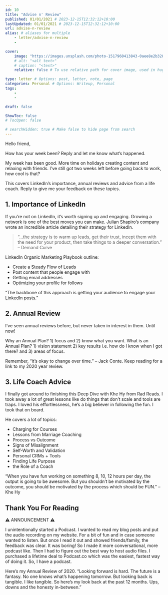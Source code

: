 ```yaml
---
id: 10
title: "Advise n' Review"
published: 01/01/2021 # 2023-12-15T12:32:12+10:00
lastUpdated: 01/01/2021 # 2023-12-15T12:32:12+10:00
url: advise-n-review
alias: # aliases for multiple
    - letter/advise-n-review
    - 

cover:
    image: "https://images.unsplash.com/photo-1517960413843-0aee8e2b3285?ixid=MXwxNTI0MzJ8MHwxfGFsbHx8fHx8fHx8&ixlib=rb-1.2.1&fm=jpg&q=85&fit=crop&w=1080&h=auto"
    # alt: "<alt text>"
    # caption: "<text>"
    relative: false # To use relative path for cover image, used in hugo Page-bundles 

type: letter # Options: post, letter, note, page
categories: Personal # Options: Writeup, Personal
tags:
    - 
    - 

draft: false

ShowToc: false
# TocOpen: false

# searchHidden: true # Make false to hide page from search
---
```


Hello friend,

How has your week been? Reply and let me know what’s happened.

My week has been good. More time on holidays creating content and relaxing with friends. I’ve still got two weeks left before going back to work, how cool is that?

This covers LinkedIn’s importance, annual reviews and advice from a life coach. Reply to give me your feedback on these topics.

## 1. Importance of LinkedIn
If you’re not on LinkedIn, it’s worth signing up and engaging. Growing a network is one of the best moves you can make. Julian Shapiro’s company wrote an incredible article detailing their strategy for LinkedIn.

> “…the strategy is to warm up leads, get their trust, incept them with the need for your product, then take things to a deeper conversation.” – Demand Curve

LinkedIn Organic Marketing Playbook outline:

- Create a Steady Flow of Leads
- Post content that people engage with
- Getting email addresses
- Optimizing your profile for follows

“The backbone of this approach is getting your audience to engage your LinkedIn posts.”

## 2. Annual Review
I’ve seen annual reviews before, but never taken in interest in them. Until now!

Why an Annual Plan? 1) focus and 2) know what you want. What is an Annual Plan? 1) vision statement 2) key results i.e. how do I know when I got there? and 3) areas of focus.

Remember, “it’s okay to change over time.” – Jack Conte. Keep reading for a link to my 2020 year review.

## 3. Life Coach Advice
I finally got around to finishing this Deep Dive with Khe Hy from Rad Reads. I took away a lot of great lessons like do things that don’t scale and tools are traps. I loved his effortlessness, he’s a big believer in following the fun. I took that on board.

He covers a lot of topics:

- Charging for Courses
- Lessons from Marriage Coaching
- Process vs Outcome
- Signs of Misalignment
- Self-Worth and Validation
- Personal CRMs + Tools
- Finding Life Purpose
- the Role of a Coach
  
“When you have fun working on something 8, 10, 12 hours per day, the output is going to be awesome. But you shouldn’t be motivated by the outcome, you should be motivated by the process which should be FUN.” – Khe Hy

## Thank You For Reading

⚠ ANNOUNCEMENT ⚠

I unintentionally started a Podcast. I wanted to read my blog posts and put the audio recording on my website. For a bit of fun and in case someone wanted to listen. But once I read it out and showed friends/family, the feedback was clear. It was boring! So I made it more conversational, more podcast like. Then I had to figure out the best way to host audio files. I purchased a lifetime deal to Podcast.co which was the easiest, fastest way of doing it. So, I have a podcast.

Here’s my Annual Review of 2020. “Looking forward is hard. The future is a fantasy. No one knows what’s happening tomorrow. But looking back is tangible. I like tangible. So here’s my look back at the past 12 months. Ups, downs and the honesty in-between.”